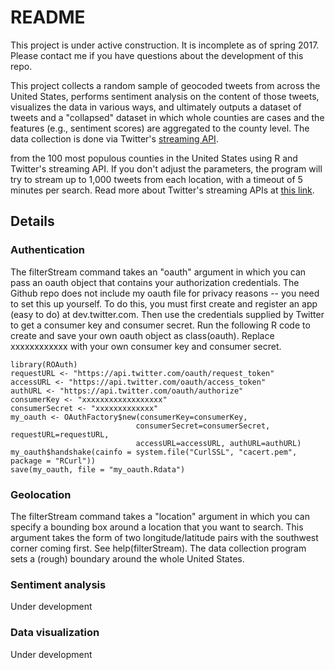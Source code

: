 # README
This project is under active construction. It is incomplete as of spring 2017. Please contact me if you have questions about the development of this repo.

This project collects a random sample of geocoded tweets from across the United States, performs sentiment analysis on the content of those tweets, visualizes the data in various ways, and ultimately outputs a dataset of tweets and a "collapsed" dataset in which whole counties are cases and the features (e.g., sentiment scores) are aggregated to the county level. The data collection is done via Twitter's [streaming API](https://dev.twitter.com/streaming/overview).

from the 100 most populous counties in the United States using R and Twitter's streaming API. If you don't adjust the parameters, the program will try to stream up to 1,000 tweets from each location, with a timeout of 5 minutes per search. Read more about Twitter's streaming APIs at [this link](https://dev.twitter.com/streaming/overview).


## Details

### Authentication
The filterStream command takes an "oauth" argument in which you can pass an oauth object that contains your authorization credentials. The Github repo does not include my oauth file for privacy reasons -- you need to set this up yourself. To do this, you must first create and register an app (easy to do) at dev.twitter.com. Then use the credentials supplied by Twitter to get a consumer key and consumer secret. Run the following R code to create and save your own oauth object as class(oauth). Replace xxxxxxxxxxxx with your own consumer key and consumer secret.

```
library(ROAuth)
requestURL <- "https://api.twitter.com/oauth/request_token"
accessURL <- "https://api.twitter.com/oauth/access_token"
authURL <- "https://api.twitter.com/oauth/authorize"
consumerKey <- "xxxxxxxxxxxxxxxxxx"
consumerSecret <- "xxxxxxxxxxxxx"
my_oauth <- OAuthFactory$new(consumerKey=consumerKey,
                            consumerSecret=consumerSecret, requestURL=requestURL,
                            accessURL=accessURL, authURL=authURL)
my_oauth$handshake(cainfo = system.file("CurlSSL", "cacert.pem", package = "RCurl"))
save(my_oauth, file = "my_oauth.Rdata")
```

### Geolocation
The filterStream command takes a "location" argument in which you can specify a bounding box around a location that you want to search. This argument takes the form of two longitude/latitude pairs with the southwest corner coming first. See help(filterStream). The data collection program sets a (rough) boundary around the whole United States.

### Sentiment analysis
Under development

### Data visualization
Under development
